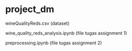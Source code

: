 # project_dm

wineQualityReds.csv (dataset)

wine_quality_reds_analysis.ipynb (file tugas assignment 1)

preprocessing.ipynb (file tugas assignment 2)
